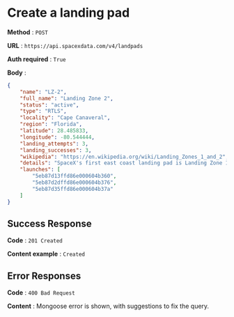 # Create a landing pad

**Method** : `POST`

**URL** : `https://api.spacexdata.com/v4/landpads`

**Auth required** : `True`

**Body** :

```json
{
    "name": "LZ-2",
    "full_name": "Landing Zone 2",
    "status": "active",
    "type": "RTLS",
    "locality": "Cape Canaveral",
    "region": "Florida",
    "latitude": 28.485833,
    "longitude": -80.544444,
    "landing_attempts": 3,
    "landing_successes": 3,
    "wikipedia": "https://en.wikipedia.org/wiki/Landing_Zones_1_and_2",
    "details": "SpaceX's first east coast landing pad is Landing Zone 1, where the historic first Falcon 9 landing occurred in December 2015. LC-13 was originally used as a launch pad for early Atlas missiles and rockets from Lockheed Martin. LC-1 was later expanded to include Landing Zone 2 for side booster RTLS Falcon Heavy missions, and it was first used in February 2018 for that purpose.",
    "launches": [
        "5eb87d13ffd86e000604b360",
        "5eb87d2dffd86e000604b376",
        "5eb87d35ffd86e000604b37a"
    ]
}
```

## Success Response

**Code** : `201 Created`

**Content example** : `Created`

## Error Responses

**Code** : `400 Bad Request`

**Content** : Mongoose error is shown, with suggestions to fix the query.
